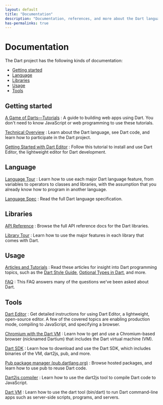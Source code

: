 ```yaml
---
layout: default
title: "Documentation"
description: "Documentation, references, and more about the Dart language, libraries, and tools."
has-permalinks: true
---
```


# Documentation

The Dart project has the following kinds of documentation:

* [Getting started](#getting-started)
* [Language](#language)
* [Libraries](#libraries)
* [Usage](#usage)
* [Tools](#tools)


## Getting started

[A Game of Darts—Tutorials](/docs/tutorials/)
: A guide to building web apps using Dart.
You don't need to know JavaScript or web programming to use these tutorials.

[Technical Overview](/docs/technical-overview/)
: Learn about the Dart language, see Dart code, and
learn how to participate in the Dart project.

[Getting Started with Dart Editor](/docs/editor/getting-started/)
: Follow this tutorial to install and use Dart Editor, the
lightweight editor for Dart development.

## Language

[Language Tour](/docs/dart-up-and-running/contents/ch02.html)
: Learn how to use each major Dart language feature, from variables to
operators to classes and libraries, with the assumption that you already
know how to program in another language.

[Language Spec](/docs/spec/)
: Read the full Dart language specification.

## Libraries

[API Reference](http://api.dartlang.org)
: Browse the full API reference docs for the Dart libraries.

[Library Tour](/docs/dart-up-and-running/contents/ch03.html)
: Learn how to use the major features in each library that comes with Dart.

## Usage

[Articles and Tutorials](/articles/)
: Read these articles for insight into Dart programming topics,
such as the [Dart Style Guide](/articles/style-guide/),
[Optional Types in Dart](/articles/optional-types/), and more.

[FAQ](/support/faq.html)
: This FAQ answers many of the questions we've been asked about Dart.

## Tools

[Dart Editor](/docs/editor/)
: Get detailed instructions for using Dart Editor, a lightweight, open-source editor.
A few of the covered topics are enabling production mode, compiling to JavaScript, and specifying a browser.

[Chromium with the Dart VM](/dartium/)
: Learn how to get and use a Chromium-based browser (nicknamed Dartium) that
includes the Dart virtual machine (VM).

[Dart SDK](/docs/sdk/)
: Learn how to download and use the Dart SDK, which includes binaries of the VM,
dart2js, pub, and more.

[Pub package manager (pub.dartlang.org)](http://pub.dartlang.org)
: Browse hosted packages, and learn how to use pub to reuse Dart code.

[Dart2js compiler](/docs/dart-up-and-running/contents/ch04-tools-dart2js.html)
: Learn how to use the dart2js tool to compile Dart code to JavaScript.

[Dart VM](/docs/dart-up-and-running/contents/ch04-tools-dart-vm.html)
: Learn how to use the dart tool (bin/dart) to run Dart command-line apps
such as server-side scripts, programs, and servers.
